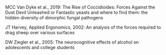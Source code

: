 MCC Van Dyke et al., 2019: 
The Rise of Coccidioides: Forces Against the Dust Devil Unleashed
or
Fantastic yeasts and where to find them: the hidden diversity of dimorphic fungal pathogens


JT Harvey, Applied Ergonomics, 2002:
An analysis of the forces required to drag sheep over various surfaces

DW Ziegler et al., 2005:
The neurocognitive effects of alcohol on adolescents and college students
